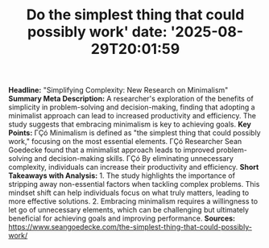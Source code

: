 ﻿---
title: "Do the simplest thing that could possibly work'
date: '2025-08-29T20:01:59"
category: "Markets"
summary: ""
slug: "do the simplest thing that could possibly work"
source_urls:
  - "https://www.seangoedecke.com/the-simplest-thing-that-could-possibly-work/"
seo:
  title: "Do the simplest thing that could possibly work | Hash n Hedge'
  description: '"
  keywords: ["news", "markets", "brief"]
---
**Headline:** "Simplifying Complexity: New Research on Minimalism"  **Summary Meta Description:** A researcher's exploration of the benefits of simplicity in problem-solving and decision-making, finding that adopting a minimalist approach can lead to increased productivity and efficiency. The study suggests that embracing minimalism is key to achieving goals.  **Key Points:**  ΓÇó Minimalism is defined as "the simplest thing that could possibly work," focusing on the most essential elements. ΓÇó Researcher Sean Goedecke found that a minimalist approach leads to improved problem-solving and decision-making skills. ΓÇó By eliminating unnecessary complexity, individuals can increase their productivity and efficiency.  **Short Takeaways with Analysis:**  1. The study highlights the importance of stripping away non-essential factors when tackling complex problems. This mindset shift can help individuals focus on what truly matters, leading to more effective solutions. 2. Embracing minimalism requires a willingness to let go of unnecessary elements, which can be challenging but ultimately beneficial for achieving goals and improving performance.  **Sources:**  https://www.seangoedecke.com/the-simplest-thing-that-could-possibly-work/ 
